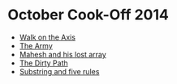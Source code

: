 # October Cook-Off 2014

* [Walk on the Axis][]
* [The Army][]
* [Mahesh and his lost array][]
* [The Dirty Path](http://www.codechef.com/COOK51/problems/ANUTDP)
* [Substring and five rules](http://www.codechef.com/COOK51/problems/ANUSFR)

[Walk on the Axis]:          https://www.codechef.com/COOK51/problems/ANUWTA
[The Army]:                  https://www.codechef.com/COOK51/problems/ANUARM
[Mahesh and his lost array]: https://www.codechef.com/COOK51/problems/ANUMLA
